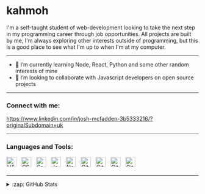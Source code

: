 <h1>kahmoh</h1>
I'm a self-taught student of web-development looking to take the next step in my programming career through job opportunities. All projects are built by me, I'm always exploring other interests outside of programming, but this is a good place to see what I'm up to when I'm at my computer.

---

- 🌱 I’m currently learning Node, React, Python and some other random interests of mine
- 👯 I’m looking to collaborate with Javascript developers on open source projects

---

### Connect with me:
https://www.linkedin.com/in/josh-mcfadden-3b5333216/?originalSubdomain=uk

---

### Languages and Tools:

<img align="left" alt="HTML5" width="26px" src="https://cdn.jsdelivr.net/gh/devicons/devicon/icons/html5/html5-original.svg" style="padding-right:10px;" />
<img align="left" alt="CSS3" width="26px" src="https://cdn.jsdelivr.net/gh/devicons/devicon/icons/css3/css3-original.svg" style="padding-right:10px;" />
<img align="left" alt="Sass" width="26px" src="https://cdn.jsdelivr.net/gh/devicons/devicon/icons/sass/sass-original.svg" style="padding-right:10px;" />
<img align="left" alt="JavaScript" width="26px" src="https://cdn.jsdelivr.net/gh/devicons/devicon/icons/javascript/javascript-original.svg" style="padding-right:10px;" />
<img align="left" alt="Node.js" width="26px" src="https://cdn.jsdelivr.net/gh/devicons/devicon/icons/nodejs/nodejs-original.svg" style="padding-right:10px;" />
<img align="left" alt="Git" width="26px" src="https://cdn.jsdelivr.net/gh/devicons/devicon/icons/git/git-original.svg" style="padding-right:10px;" />
<img align="left" alt="GitHub" width="26px" src="https://user-images.githubusercontent.com/3369400/139447912-e0f43f33-6d9f-45f8-be46-2df5bbc91289.png" style="padding-right:10px;" />
<img align="left" alt="GitHub" width="26px" src="https://user-images.githubusercontent.com/3369400/139448065-39a229ba-4b06-434b-bc67-616e2ed80c8f.png" style="padding-right:10px;" />
<img align="left" alt="Git" width="26px" style="padding-right:10px;" src="https://cdn.jsdelivr.net/gh/devicons/devicon/icons/git/git-original.svg" />

<br />
<br />

---

<details>
  <summary>:zap: GitHub Stats</summary>
  (https://github-readme-stats.vercel.app/api?username=kahmoh)](https://github.com/kahmoh/github-readme-stats)
</details>
